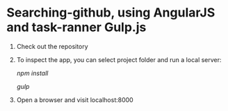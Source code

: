 # Searching-github, using AngularJS and task-ranner Gulp.js

1. Check out the repository
2. To inspect the app, you can select project folder and run a local server:

    *npm install*

    *gulp*
    
3. Open a browser and visit localhost:8000

